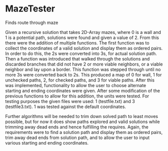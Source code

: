 # MazeTester
Finds route through maze


Given a recursive solution that takes 2D-Array mazes, where 0 is a wall and 1 is a potential path, solutions were found and given a value of 2. From this there were the addition of multiple functions.
The first function was to collect the coordinates of a valid solution and display them as ordered pairs. In order to do this, the 2s were converted into 3s, for actual solution path. Then a function was introduced that walked through the solutions and discarded branches that did not have 2 or more viable neighbors, or a viable neighbor and lay upon a border. This function was stepped through until no more 3s were converted back to 2s. This produced a map of 0 for wall, 1 for unchecked paths, 2, for checked paths, and 3 for viable paths.
After this was implemented, functionality to allow the user to choose alternate starting and ending coordinates were given. After some modification of the previous functions to allow for this addition, the units were tested. For testing purposes the given files were used: 1 (testfile.txt) and 3 (testfile3.txt). 1 was tested against the default coordinates.

 
 
Further algorithms will be needed to trim down solved path to least moves possible, but for now it does show paths explored and valid solutions while trimming away dead ends and hence fulfilling the requires. Again, the requirements were to find a solution path and display them as ordered pairs, trim away dead ends from solution path, and to allow the user to input various starting and ending coordinates.

